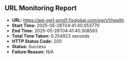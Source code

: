 ## URL Monitoring Report

- **URL:** https://api-gw1-prod1.fisglobal.com/gw/v1/health
- **Start Time:** 2025-05-28T04:41:40.053770
- **End Time:** 2025-05-28T04:41:40.308593
- **Total Time Taken:** 0.254823 seconds
- **HTTP Status Code:** 200
- **Status:** Success
- **Failure Reason:** N/A
